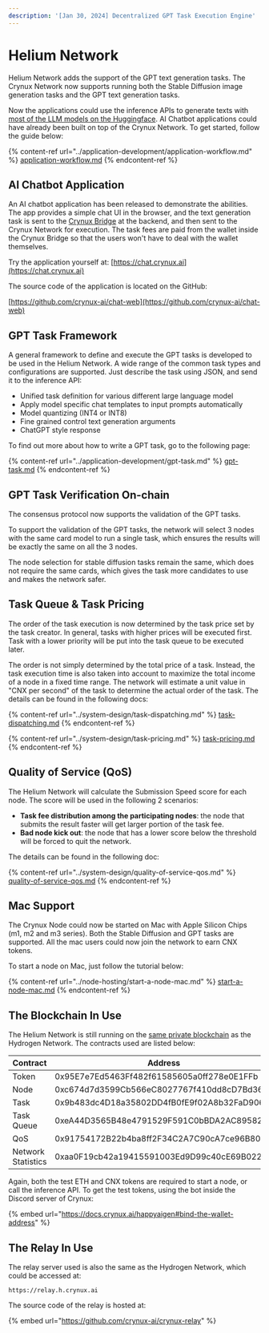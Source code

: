 ```yaml
---
description: '[Jan 30, 2024] Decentralized GPT Task Execution Engine'
---
```


# Helium Network

Helium Network adds the support of the GPT text generation tasks. The Crynux Network now supports running both the Stable Diffusion image generation tasks and the GPT text generation tasks.

Now the applications could use the inference APIs to generate texts with [most of the LLM models on the Huggingface](https://huggingface.co/models?pipeline\_tag=text-generation\&sort=trending). AI Chatbot applications could have already been built on top of the Crynux Network. To get started, follow the guide below:

{% content-ref url="../application-development/application-workflow.md" %}
[application-workflow.md](../application-development/application-workflow.md)
{% endcontent-ref %}

## AI Chatbot Application

An AI chatbot application has been released to demonstrate the abilities. The app provides a simple chat UI in the browser, and the text generation task is sent to the [Crynux Bridge](https://github.com/crynux-ai/crynux-bridge) at the backend, and then sent to the Crynux Network for execution. The task fees are paid from the wallet inside the Crynux Bridge so that the users won't have to deal with the wallet themselves.

Try the application yourself at: [https://chat.crynux.ai](https://chat.crynux.ai)

The source code of the application is located on the GitHub:

[https://github.com/crynux-ai/chat-web](https://github.com/crynux-ai/chat-web)

## GPT Task Framework

A general framework to define and execute the GPT tasks is developed to be used in the Helium Network. A wide range of the common task types and configurations are supported. Just describe the task using JSON, and send it to the inference API:

* Unified task definition for various different large language model
* Apply model specific chat templates to input prompts automatically
* Model quantizing (INT4 or INT8)
* Fine grained control text generation arguments
* ChatGPT style response

To find out more about how to write a GPT task, go to the following page:

{% content-ref url="../application-development/gpt-task.md" %}
[gpt-task.md](../application-development/gpt-task.md)
{% endcontent-ref %}

## GPT Task Verification On-chain

The consensus protocol now supports the validation of the GPT tasks.

To support the validation of the GPT tasks, the network will select 3 nodes with the same card model to run a single task, which ensures the results will be exactly the same on all the 3 nodes.

The node selection for stable diffusion tasks remain the same, which does not require the same cards, which gives the task more candidates to use and makes the network safer.

## Task Queue & Task Pricing

The order of the task execution is now determined by the task price set by the task creator. In general, tasks with higher prices will be executed first. Task with a lower priority will be put into the task queue to be executed later.

The order is not simply determined by the total price of a task. Instead, the task execution time is also taken into account to maximize the total income of a node in a fixed time range. The network will estimate a unit value in "CNX per second" of the task to determine the actual order of the task. The details can be found in the following docs:

{% content-ref url="../system-design/task-dispatching.md" %}
[task-dispatching.md](../system-design/task-dispatching.md)
{% endcontent-ref %}

{% content-ref url="../system-design/task-pricing.md" %}
[task-pricing.md](../system-design/task-pricing.md)
{% endcontent-ref %}

## Quality of Service (QoS)

The Helium Network will calculate the Submission Speed score for each node. The score will be used in the following 2 scenarios:

* **Task fee distribution among the participating nodes**: the node that submits the result faster will get larger portion of the task fee.
* **Bad node kick out**: the node that has a lower score below the threshold will be forced to quit the network.

The details can be found in the following doc:

{% content-ref url="../system-design/quality-of-service-qos.md" %}
[quality-of-service-qos.md](../system-design/quality-of-service-qos.md)
{% endcontent-ref %}

## Mac Support

The Crynux Node could now be started on Mac with Apple Silicon Chips (m1, m2 and m3 series). Both the Stable Diffusion and GPT tasks are supported. All the mac users could now join the network to earn CNX tokens.

To start a node on Mac, just follow the tutorial below:

{% content-ref url="../node-hosting/start-a-node-mac.md" %}
[start-a-node-mac.md](../node-hosting/start-a-node-mac.md)
{% endcontent-ref %}

## The Blockchain In Use

The Helium Network is still running on the [same private blockchain](hydrogen-network.md#the-blockchain-in-use) as the Hydrogen Network. The contracts used are listed below:

| Contract           | Address                                    |
| ------------------ | ------------------------------------------ |
| Token              | 0x95E7e7Ed5463Ff482f61585605a0ff278e0E1FFb |
| Node               | 0xc674d7d3599Cb566eC8027767f410dd8cD7Bd36D |
| Task               | 0x9b483dc4D18a35802DD4fB0fE9f02A8b32FaD906 |
| Task Queue         | 0xeA44D3565B48e4791529F591C0bBDA2AC8958258 |
| QoS                | 0x91754172B22b4ba8ff2F34C2A7C90cA7ce96B806 |
| Network Statistics | 0xaa0F19cb42a19415591003Ed9D99c40cE69B0224 |

Again, both the test ETH and CNX tokens are required to start a node, or call the inference API. To get the test tokens, using the bot inside the Discord server of Crynux:

{% embed url="https://docs.crynux.ai/happyaigen#bind-the-wallet-address" %}

## The Relay In Use

The relay server used is also the same as the Hydrogen Network, which could be accessed at:

```url
https://relay.h.crynux.ai
```

The source code of the relay is hosted at:

{% embed url="https://github.com/crynux-ai/crynux-relay" %}
